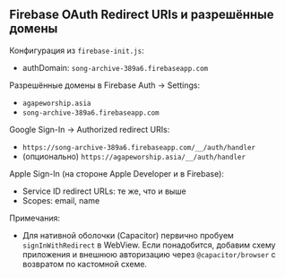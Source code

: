 ## Firebase OAuth Redirect URIs и разрешённые домены

Конфигурация из `firebase-init.js`:
- authDomain: `song-archive-389a6.firebaseapp.com`

Разрешённые домены в Firebase Auth → Settings:
- `agapeworship.asia`
- `song-archive-389a6.firebaseapp.com`

Google Sign-In → Authorized redirect URIs:
- `https://song-archive-389a6.firebaseapp.com/__/auth/handler`
- (опционально) `https://agapeworship.asia/__/auth/handler`

Apple Sign-In (на стороне Apple Developer и в Firebase):
- Service ID redirect URLs: те же, что и выше
- Scopes: email, name

Примечания:
- Для нативной оболочки (Capacitor) первично пробуем `signInWithRedirect` в WebView. Если понадобится, добавим схему приложения и внешнюю авторизацию через `@capacitor/browser` с возвратом по кастомной схеме.

